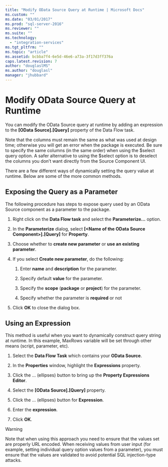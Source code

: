 ```yaml
---
title: "Modify OData Source Query at Runtime | Microsoft Docs"
ms.custom: ""
ms.date: "03/01/2017"
ms.prod: "sql-server-2016"
ms.reviewer: ""
ms.suite: ""
ms.technology: 
  - "integration-services"
ms.tgt_pltfrm: ""
ms.topic: "article"
ms.assetid: bcbba7f4-6e5d-46e6-a73a-3f17d3ff376a
caps.latest.revision: 7
author: "douglaslMS"
ms.author: "douglasl"
manager: "jhubbard"
---
```

# Modify OData Source Query at Runtime
  You can modify the OData Source query at runtime by adding an expression to the **[OData Source].[Query]** property of the Data Flow task.  
  
 Note that the columns must remain the same as what was used at design time; otherwise you will get an error when the package is executed. Be sure to specify the same columns (in the same order) when using the $select query option. A safer alternative to using the $select option is to deselect the columns you don’t want directly from the Source Component UI.  
  
 There are a few different ways of dynamically setting the query value at runtime. Below are some of the more common methods.  
  
## Exposing the Query as a Parameter  
 The following procedure has steps to expose query used by an OData Source component as a parameter to the package.  
  
1.  Right click on the **Data Flow task** and select the **Parameterize…** option.  
  
2.  In the **Parameterize** dialog, select **[\<Name of the OData Source Component>].[Query]** for **Property**.  
  
3.  Choose whether to **create new parameter** or **use an existing parameter**.  
  
4.  If you select **Create new parameter**, do the following:  
  
    1.  Enter **name** and **description** for the parameter.  
  
    2.  Specify default **value** for the parameter.  
  
    3.  Specify the **scope** (**package** or **project**) for the parameter.  
  
    4.  Specify whether the parameter is **required** or not  
  
5.  Click **OK** to close the dialog box.  
  
## Using an Expression  
 This method is useful when you want to dynamically construct query string at runtime. In this example, MaxRows variable will be set through other means (script, parameter, etc).  
  
1.  Select the **Data Flow Task** which contains your **OData Source**.  
  
2.  In the **Properties** window, highlight the **Expressions** property.  
  
3.  Click the … (ellipses) button to bring up the **Property Expressions Editor**.  
  
4.  Select the **[OData Source].[Query]** property.  
  
5.  Click the … (ellipses) button for **Expression**.  
  
6.  Enter the **expression**.  
  
7.  Click **OK**.  
  
> [!WARNING]  
>  Note that when using this approach you need to ensure that the values set are properly URL encoded. When receiving values from user input (for example, setting individual query option values from a parameter), you must ensure that the values are validated to avoid potential SQL injection-type attacks.  
  
  